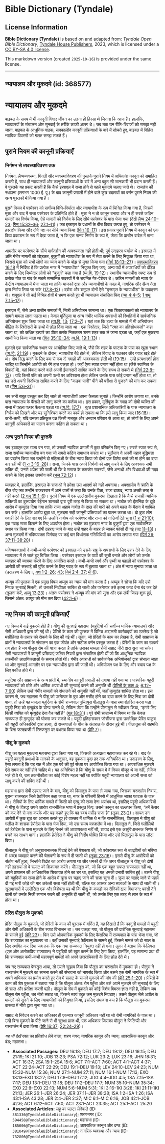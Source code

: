 # Bible Dictionary (Tyndale)

## License Information

**Bible Dictionary (Tyndale)** is based on and adapted from: _Tyndale Open Bible Dictionary_, [Tyndale House Publishers](https://tyndaleopenresources.com/), 2023, which is licensed under a [CC BY-SA 4.0 license](https://creativecommons.org/licenses/by-sa/4.0/legalcode.en).

This markdown version (created `2025-10-16`) is provided under the same license.



--------------------------------

## न्यायालय और मुकदमे (id: 368577)

न्यायालय और मुकदमे
==================

बाइबल के समय में भी कानूनी विवाद जीवन का उतना ही हिस्सा थे जितना कि आज हैं। हालांकि, न्यायालयों के संचालन और सुनवाई के तरीके काफी अलग थे। जब तक उन रीति\-रिवाजों को समझा नहीं जाता, बाइबल के आधुनिक पाठक, समकालीन कानूनी प्रक्रियाओं के बारे में सोचते हुए, बाइबल में निहित न्यायिक विवरणों को गलत समझ सकते हैं।

पुराने नियम की कानूनी प्रक्रियाएँ
---------------------------------

### निर्गमन से व्यवस्थाविवरण तक

निर्गमन, लैव्यव्यवस्था, गिनती और व्यवस्थाविवरण की पुस्तकें पुराने नियम में अधिकांश कानून को समाहित करती हैं, साथ ही न्यायालयों और कानूनी प्रक्रियाओं के बारे में अन्य बहुत सी जानकारी भी प्रदान करती हैं। वे पुस्तकें यह प्रकट करती हैं कि कैसे इस्राएल में राजा होने से पहले मुकदमे चलाए जाते थे। राजतंत्र की स्थापना (लगभग 1000 ई. पू.) के बाद कानूनी प्रणाली में होने वाले कुछ बदलावों का वर्णन पुराने नियम की अन्य पुस्तकों में किया गया है।

पुराने नियम में परमेश्वर को सर्वोच्च विधि\-निर्माता और न्यायाधीश के रूप में चित्रित किया गया है, जिसमें मूसा और बाद में राजा परमेश्वर के प्रतिनिधि होते हैं। मूसा ने न तो कानून बनाया और न ही सबसे कठिन मामलों का निर्णय किया, ऐसे मामलों को निर्णय के लिए सीधे परमेश्वर के पास भेजा गया (देखें [लैव्य 24:10–23](https://ref.ly/Lev24:10-Lev24:23); [गिन 15:32–36](https://ref.ly/Num15:32-Num15:36); [27:1–11](https://ref.ly/Num27:1-Num27:11))। जब इस्राएल के प्रधानों के बीच विवाद उत्पन्न हुए, तो परमेश्वर ने हस्तक्षेप किया और दोषी पक्ष का सीधे न्याय किया ([गिन 16–17](https://ref.ly/Num16:1-Num17:13))। इस प्रकार पुराने नियम में कानून को एक दिव्य प्रकाशन के रूप में देखा जाता है, न कि एक मानव निर्माण के रूप में, जैसा कि प्राचीन बाबेल में माना जाता था।

आमतौर पर परमेश्वर के सीधे मार्गदर्शन की आवश्यकता नहीं होती थी; पूर्व उदाहरण पर्याप्त थे। इस्राएल में अति गंभीर मामलों को छोड़कर, बुजुर्गों को न्यायाधीश के रूप में सेवा करने के लिए नियुक्त किया गया था, जिससे मूसा को सभी लोगों का न्याय करने के बोझ से मुक्त किया गया ([निर्ग 18:13–27](https://ref.ly/Exod18:13-Exod18:27))। [व्यवस्थाविवरण 16:18](https://ref.ly/Deut16:18) में निर्दिष्ट है कि प्रत्येक नगर में "न्यायाधीश" नियुक्त किए जाएं; अन्य पदों में अपराधियों को दंडित करने के लिए जिम्मेदार लोगों को "बुजुर्ग" कहा गया है ([व्य.वि.](https://ref.ly/Deut16:18) [19:12](https://ref.ly/Deut19:12))। स्थानीय न्यायाधीश स्पष्ट रूप से प्रत्येक गोत्र या गांव के सबसे सम्मानित सदस्यों में से चयनित गैर\-पेशेवर थे। कठिन मामलों को न्याय के केंद्रीय न्यायालय में भेजा जाता था ताकि याजकों द्वारा और न्यायाधीशों के काल में, नागरिक और सैन्य नेता द्वारा निर्णय लिया जा सके ([17:8–12](https://ref.ly/Deut17:8-Deut17:12))। दबोरा और शमूएल दोनों ऐसे "इस्राएल के न्यायाधीश" के उदाहरण थे। शमूएल ने तो कई विभिन्न क्षेत्रों में भ्रमण करते हुए भी न्यायालय संचालित किए ([न्या 4:4–5](https://ref.ly/Judg4:4-Judg4:5); [1 शमू 7:15–17](https://ref.ly/1Sam7:15-1Sam7:17))।

इस्राएल में, जैसे अन्य प्राचीन समाजों में, निजी अभियोजन सामान्य था। एक शिकायतकर्ता को न्यायालय के सामने मामला लाना पड़ता था। केवल मूर्तिपूजा या अन्य गंभीर धार्मिक अपराधों की स्थितियों में सार्वजनिक अभियोजन शुरू किया जाता था ([व्य.वि.](https://ref.ly/Deut16:18) [13](https://ref.ly/Deut13:1-Deut13:18); [17:2–7](https://ref.ly/Deut17:2-Deut17:7))। यहां तक कि हत्या के मामलों में भी अभियोजन पीड़ित के रिश्तेदारों के हाथों में छोड़ दिया जाता था। एक रिश्तेदार, जिसे "रक्त का प्रतिशोधकर्ता" कहा जाता था, को कथित हत्यारे का पीछा करके निकटतम शरण शहर तक ले जाना पड़ता था, जहाँ एक मुकदमा आयोजित किया जाता था ([गिन](https://ref.ly/Num5:6-Num5:31) [35:10–34](https://ref.ly/Num35:10-Num35:34); [व्य.वि.](https://ref.ly/Deut16:18) [19:1–13](https://ref.ly/Deut19:1-Deut19:13))।

मुकदमे एक सार्वजनिक स्थान पर आयोजित किए जाते थे, जैसे कि शहर के फाटक के पास का खुला स्थान ([व्य.वि.](https://ref.ly/Deut16:18) [21:19](https://ref.ly/Deut21:19))। मुकदमे के दौरान, न्यायाधीश बैठे होते थे, लेकिन विवाद के पक्षकार और गवाह खड़े होते थे। दोष सिद्ध करने के लिए कम से कम दो गवाहों की आवश्यकता होती थी ([19:15](https://ref.ly/Deut19:15))। उन्हें प्रत्यक्षदर्शी होना चाहिए था जिन्होंने आरोपी को रंगे हाथ पकड़ा हो। जहाँ ऐसा स्पष्ट प्रमाण नहीं होता था (जैसे स्वामित्व के विवादों में), वहां विवाद करने वाले अपनी ईमानदारी साबित करने के लिए शपथ ले सकते थे ([निर्ग 22:8–13](https://ref.ly/Exod22:8-Exod22:13))। यदि किसी पति को अपनी पत्नी पर अविश्वास होता लेकिन उसके पास कोई प्रमाण नहीं होता था, तो वह उसे अपनी निर्दोषता साबित करने के लिए "कड़वा पानी" पीने की परीक्षा से गुजरने की मांग कर सकता था ([गिन 5:6–31](https://ref.ly/Num5:6-Num5:31))।

जब सभी सबूत प्रस्तुत कर दिए जाते तो न्यायाधीशों अपना फैसला सुनाते। जिन्होंने आरोप लगाया था, उनके पास न्यायालय के फैसले को लागू करने का कर्तव्य था। इस प्रकार, मूर्तिपूजा के गवाह को दोषी व्यक्ति की सजा में पहला पत्थर फेंकना पड़ता था ([व्य.वि.](https://ref.ly/Deut16:18) [17:7](https://ref.ly/Deut17:7))। कुछ प्रशासनिक अधिकारियों के पास न्यायालय के निर्णय को लिखने और यह सुनिश्चित करने का कार्य हो सकता था कि इसे लागू किया जाए ([16:18](https://ref.ly/Deut16:18))। कभी\-कभी, यदि उनका प्रतिकूल पक्ष किसी मजबूत और धनवान परिवार से आता था, तो लोगों के लिए अपने कानूनी अधिकारों का पालन करना कठिन हो सकता था।

### अन्य पुराने नियम की पुस्तकें

जब इस्राएल एक राज्य बन गया, तो उसकी न्यायिक प्रणाली में कुछ परिवर्तन किए गए। सबसे स्पष्ट रूप से, राजा सर्वोच्च न्यायाधीश बन गया जो सबसे कठिन समाधान करता था। सुलैमान ने अपनी महान बुद्धिमत्ता का प्रदर्शन किया जब उन्होंने दो महिलाओं के बीच न्याय किया जो दोनों एक विशेष बच्चे की मां होने का दावा कर रही थीं ([1 रा 3:16–28](https://ref.ly/1Kgs3:16-1Kgs3:28))। राजा, जिनके पास अपने निर्णयों को लागू करने के लिए आवश्यक सभी शक्ति थी, उनसे अपेक्षा की जाती थी कि वे समाज के कमजोर सदस्यों, जैसे अनाथों और विधवाओं की मदद करने के लिए इसका उपयोग करें ([भज 72:12](https://ref.ly/Ps72:12))।

व्यवहार में, हालाँकि, इस्राएल के राजाओं ने हमेशा उस आदर्श को नहीं अपनाया। अबशालोम ने क्रांति के बीज बोए जब उन्होंने राजदरबार में आने वालों से कहा कि उनके पिता, राजा दाऊद, न्याय अच्छी तरह से नहीं करते ([2 शमू 15:1–6](https://ref.ly/2Sam15:1-2Sam15:6))। पुराने नियम में एक उल्लेखनीय मुकदमा दिखाता है कि कैसे राजसी न्यायिक शक्तियों का दुरूपयोग बेईमान शासकों द्वारा पूरी तरह से किया जा सकता था। नाबोत को ईशनिंदा के झूठे आरोप में मृत्युदंड दिया गया ताकि राजा अहाब नाबोत के दाख की बारी को अपने महल के मैदान में शामिल कर सकें। हालांकि आरोप झूठा था, मुकदमा सही कानूनी प्रक्रियाओं का पालन करता था। दो दुष्ट लोग गवाही देने के लिए पाए गए कि उन्होंने नाबोथ को परमेश्वर और राजा को गालियाँ देते सुना ([1 रा 21:10](https://ref.ly/1Kgs21:10)); एक गवाह सजा दिलाने के लिए अपर्याप्त होता। नाबोत का मुकदमा नगर के बुजुर्गों द्वारा एक सार्वजनिक स्थान पर किया गया। दोषी ठहराए जाने के बाद उन्हें शहर के बाहर ले जाकर फांसी दी गई (पद [11–13](https://ref.ly/1Kgs21:11-1Kgs21:13))। अन्य मुकदमों में भविष्यवक्ता यिर्मयाह पर कई बार विध्वंसक गतिविधियों का आरोप लगाया गया ([यिर्म 26](https://ref.ly/Jer26:1-Jer26:24); [37:11–38:28](https://ref.ly/Jer37:11-Jer38:28))।

भविष्यवक्ताओं ने कभी\-कभी परमेश्वर को इस्राएल को उसके राष्ट्र के अपराधों के लिए उत्तर देने के लिए न्यायालय में ले जाते हुए चित्रित किया। परमेश्वर इस्राएल के पापों की सूची बनाते और लोगों को उनके व्यवहार की व्याख्या करने के लिए आमंत्रित करते। कभी\-कभी स्वर्ग और पृथ्वी या पहाड़ों को परमेश्वर के आरोपों की सच्चाई की पुष्टि करने के लिए गवाह के रूप में बुलाया जाता था। अंत में न्याय सुनाया जाता था (उदाहरण के लिए।, [यश 1:2–26](https://ref.ly/Isa1:2-Isa1:26); [43](https://ref.ly/Isa43:1-Isa43:28); [यिर्म 2:4–37](https://ref.ly/Jer2:4-Jer2:37); [मी 6](https://ref.ly/Mic6:1-Mic6:16)).

अय्यूब की पुस्तक में एक प्रमुख विषय अय्यूब का न्याय की मांग करना है। अय्यूब ने सोचा कि यदि उसे निष्पक्ष सुनवाई मिलती, तो उसकी निर्दोषता साबित हो जाती और परमेश्वर उसे इतना कष्ट देना बंद कर देते (तुलना करें, [अय्यू 13:23](https://ref.ly/Job13:23))। अंततः परमेश्वर ने अय्यूब की मांग को सुना और एक लंबी जिरह शुरू हुई, जिसने अंततः अय्यूब को मौन कर दिया ([42:1–6](https://ref.ly/Job42:1-Job42:6))।

नए नियम की कानूनी प्रक्रियाएँ
-----------------------------

नए नियम में कई मुकदमे होते हैं। यीशु की सुनवाई महासभा (यहूदियों की सर्वोच्च धार्मिक न्यायालय) और रोमी अधिकारी द्वारा की गई थी। प्रेरितों के काम की पुस्तक में विभिन्न अदालती कार्रवाइयों का उल्लेख है जो मसीहियत के प्रसार को रोकने के लिए की गई थीं। लूका, जो प्रेरितों के काम का लेखक है, रोमी साम्राज्य के प्रांतों में न्यायालयों के संचालन का एक जीवंत और सटीक वर्णन प्रस्तुत करता है। प्रेरितों के काम का उत्कर्ष तब होता है जब पौलुस रोम की यात्रा करता है ताकि उसका मामला रोमी सम्राट नीरो द्वारा सुना जा सके। रोमी न्यायालयों में कानूनी प्रक्रियाएं जटिल नियमों द्वारा संचालित होती थीं जो कि आधुनिक न्यायिक तकनीकी लाक्षणिकताओं के समान होती थीं। गंभीर अपराधों को सार्वजनिक अभियोजकों द्वारा संभाला जाता था और सुनवाई आमतौर पर एक न्यायाधीश द्वारा की जाती थी। अभियोजन पक्ष के लिए और बचाव पक्ष के लिए वकील होते थे।

यहूदिया और साम्राज्य के अन्य प्रांतों में, स्थानीय कानूनी प्रणाली को दबाया नहीं गया था। पारंपरिक यहूदी न्यायालयों को छोटे और धार्मिक अपराधों की सुनवाई करने की अनुमति थी ([प्रेरितों के काम 4](https://ref.ly/Acts4:1-Acts4:37); [6:12–7:60](https://ref.ly/Acts6:12-Acts7:60)) लेकिन उन्हें गंभीर मामलों को संभालने की अनुमति नहीं थी, जहाँ मृत्युदंड शामिल होता था। इस कारण से, जब महासभा ने यीशु को परमेश्वर के पुत्र और मसीह होने का दावा करने के लिए निंदा का दोषी पाया, तो उन्हें यह मामला यहूदिया के रोमी राज्यपाल पुन्तियुस पीलातुस के पास स्थानांतरित करना पड़ा। यहूदी निंदा को मृत्युदंड के योग्य मानते थे, लेकिन जैसा कि उन्होंने पीलातुस से स्वीकार किया, “हमारे लिए किसी व्यक्ति को मृत्युदंड देना वैध नहीं है” ([यूह 18:31](https://ref.ly/John18:31))। पूरे रोमी साम्राज्य में नियम था कि केवल राज्यपाल ही मृत्युदंड की घोषणा कर सकते थे। यहूदी इतिहासकार जोसीफस द्वारा उल्लेखित प्रेरित याकूब की यहूदी अधिकारियों द्वारा हत्या, दो राज्यपालों के बीच के अंतराल के दौरान हुई थी। पीलातुस की सहमति के बिना जल्दबाजी में स्तिफनुस पर पथराव किया गया था ([प्रेरि 7](https://ref.ly/Acts7:1-Acts7:60))।

### यीशु के मुकदमे

यीशु का पहला मुकदमा महासभा द्वारा किया गया था, जिसकी अध्यक्षता महायाजक कर रहे थे। बाद के यहूदी कानूनी प्रथाओं के मानकों के अनुसार, वह मुकदमा कुछ हद तक अनियमित था। उदाहरण के लिए, ऐसा लगता है कि यह रात में और एक पर्व की पूर्व संध्या पर आयोजित किया गया था। आपराधिक मुकदमे ऐसे समय पर नहीं होने चाहिए थे। यह अनिश्चित है कि यीशु के समय में वे नियम मौजूद थे या नहीं, लेकिन भले ही वे थे, उस तकनीकीता का कोई विशेष महत्व नहीं था क्योंकि यहूदी न्यायालय को अपनी सजा को लागू करने की शक्ति नहीं थी।

महासभा द्वारा दोषी ठहराए जाने के बाद, यीशु को पिलातुस के पास ले जाया गया, जिसका यरूशलेम निवास, पुराना राजमहल जिसे प्रेटोरियम कहा जाता था, नगर के पश्चिमी हिस्से में आधुनिक जाफा फाटक के पास था। रोमियों के लिए धार्मिक मामले में किसी को मृत्यु की सजा देना असंभव था, इसलिए यहूदी अधिकारियों ने यीशु के विरुद्ध अपने आरोप राजनीतिक भाषा में प्रस्तुत किए: उसने कानून का उल्लंघन किया, “हमें कैसर को कर देने से मना करके और यह कहते हुए कि वह स्वयं मसीह राजा है” ([लूका 23:2](https://ref.ly/Luke23:2))। शायद उन आरोपों में कुछ झूठ का आभास करते हुए (वे वास्तव में धार्मिक थे न कि राजनीतिक), पिलातुस ने यीशु को गलील के शासक हेरोदेस के पास भेज दिया, जो उस समय यरूशलेम में था। पिलातुस ने, जिसे गलीलियों को हेरोदेस के पास मुकदमे के लिए भेजने की आवश्यकता नहीं थी, शायद इसे एक असुविधाजनक निर्णय से बचने का साधन माना। हालांकि हेरोदेस ने यीशु को निर्दोष घोषित किया और उसे पिलातुस के पास लौटा दिया।

पीलातुस ने यीशु को अनुशासनात्मक पिटाई देने की पेशकश की, जो परंपरागत रूप से उपद्रवियों को भविष्य में अच्छा व्यवहार करने की चेतावनी के रूप में दी जाती थी ([लूका 23:16](https://ref.ly/Luke23:16))। इससे यीशु के आरोपियों को संतोष नहीं हुआ, जिन्होंने विद्रोह का आरोप लगाया था और धमकी दी कि अगर पीलातुस ने यीशु को दोषी नहीं ठहराया तो वे सम्राट को शिकायत करेंगे। पीलातुस को, जो कि एक बहुत सफल राज्यपाल नहीं था, अपने प्रशासन की आधिकारिक शिकायत होने का डर था, इसलिए यह धमकी प्रभावी साबित हुई। उसने यीशु को यहूदियों का राजा होने के आरोप में क्रूस पर चढ़ाए जाने की सज़ा सुना दी। क्रूस पर चढ़ाए जाने से पहले दी गई भारी कोड़े की मार अकेली सज़ा नहीं होती थी, बल्कि यह अक्सर अन्य सज़ाओं के साथ दी जाती थी। सुसमाचारों में उल्लेखित एक और विशेषता यह थी कि यीशु के कपड़ों का सैनिकों द्वारा विभाजन; फांसी देने वालों को उनके निजी सामान रखने की अनुमति दी जाती थी, जो उनके लिए एक तरह से लाभ के रूप में होता था।

### **प्रेरित पौलुस के मुकदमे**

प्रेरित पौलुस के मुकदमे, जो प्रेरितों के काम की पुस्तक में वर्णित हैं, यह दिखाते हैं कि कानूनी मामलों में यहूदी और रोमी अधिकारों के बीच स्पष्ट विभाजन था। जब पकड़ा गया, तो पौलुस की प्रारंभिक सुनवाई महासभा के सामने हुई ([प्रेरि 23](https://ref.ly/Acts23:1-Acts23:35))। फिर उसे औपचारिक मुकदमे के लिए कैसरिया में राज्यपाल के पास भेजा गया, जो कि राज्यपाल का मुख्यालय था। वहाँ उसकी सुनवाई फेलिक्स के सामने हुई, जिसने मामले को दो साल के लिए स्थगित कर दिया जब तक कि एक नया राज्यपाल नियुक्त नहीं हो गया। लूका ने बताया कि फेलिक्स (एक और अलोकप्रिय राज्यपाल) ने यहूदियों को खुश करने के लिए ऐसा किया, हालाँकि, यह सामान्य प्रथा थी कि राज्यपाल कभी\-कभी महत्वपूर्ण मामलों को अपने उत्तराधिकारी के लिए छोड़ देते थे।

जब नए राज्यपाल फेस्तुस आया, तो उसने सुझाव दिया कि पौलुस का यरूशलेम में मुकदमा हो। पौलुस ने यरूशलेम में मुकदमे का सामना करने की संभावना को नापसंद किया और उसने एक रोमी नागरिक के रूप में अपने अधिकार का प्रयोग करते हुए रोम में सम्राट के सामने मुकदमे की मांग की ([प्रेरि 25:1–20](https://ref.ly/Acts25:1-Acts25:20))। प्रेरितों के काम की शेष पुस्तक में बताया गया है कि पौलुस अंततः रोम पहुँचा और उसे अपने मुकदमे की सुनवाई के लिए दो साल और प्रतीक्षा करनी पड़ी। पौलुस के रोम में मुकदमे का कोई विशेष विवरण ज्ञात नहीं है, लेकिन जब पौलुस रोम पहुँचा, तब नीरो सम्राट था, जिसने स्वयं बहुत कम मुकदमे निपटाए। उसने पौलुस जैसे अपील के मामलों को सुनने के लिए न्यायाधीशों को नियुक्त किया, इसलिए संभावना कम है कि पौलुस का मुकदमा वास्तव में नीरो द्वारा सुना गया था।

सम्राट से निवेदन करने का अधिकार ही एकमात्र कानूनी अधिकार नहीं था जो रोमी नागरिकों के पास था। उन्हें बिना मुकदमे के पीटे जाने से भी सुरक्षा प्राप्त थी, एक अधिकार जिसका पौलुस ने फिलिप्पी और यरूशलेम में दावा किया ([प्रेरि 16:37](https://ref.ly/Acts16:37); [22:24–29](https://ref.ly/Acts22:24-Acts22:29))।

*यह भी देखें* रक्त का प्रतिशोध लेने वाला; शरण नगर; नागरिक कानून और न्याय; आपराधिक कानून और दंड; महासभा।

* **Associated Passages:** DEU 16:18; DEU 17:7; DEU 19:12; DEU 19:15; DEU 21:19; 1KI 21:10; JOB 13:23; PSA 72:12; LUK 23:2; LUK 23:16; JHN 18:31; ACT 16:37; 2SA 15:1–2SA 15:6; ACT 7:1–ACT 7:60; ACT 4:1–ACT 4:37; ACT 22:24–ACT 22:29; DEU 19:1–DEU 19:13; LEV 24:10–LEV 24:23; NUM 15:32–NUM 15:36; NUM 27:1–NUM 27:11; NUM 16:1–NUM 17:13; EXO 18:13–EXO 18:27; DEU 17:8–DEU 17:12; JDG 4:4–JDG 4:5; 1SA 7:15–1SA 7:17; DEU 13:1–DEU 13:18; DEU 17:2–DEU 17:7; NUM 35:10–NUM 35:34; EXO 22:8–EXO 22:13; NUM 5:6–NUM 5:31; 1KI 3:16–1KI 3:28; 1KI 21:11–1KI 21:13; JER 26:1–JER 26:24; JER 37:11–JER 38:28; ISA 1:2–ISA 1:26; ISA 43:1–ISA 43:28; JER 2:4–JER 2:37; MIC 6:1–MIC 6:16; JOB 42:1–JOB 42:6; ACT 6:12–ACT 7:60; ACT 23:1–ACT 23:35; ACT 25:1–ACT 25:20
* **Associated Articles:** लहू का पलटा लेनेवाले (ID: `381336@TyndaleBibleDictionary`); शरणनगर (ID: `594458@TyndaleBibleDictionary`); महासभा  (ID: `185006@TyndaleBibleDictionary`); आपराधिक कानून और दण्ड (ID: `381049@TyndaleBibleDictionary`); नागरिक व्यवस्था और न्याय (ID: `732806@TyndaleBibleDictionary`)

